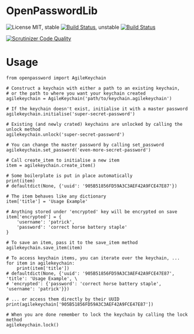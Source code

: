 OpenPasswordLib
============
![License MIT](http://b.repl.ca/v1/License-MIT-blue.png), stable [![Build Status](https://secure.travis-ci.org/OpenPassword/OpenPasswordLib.png?branch=master)](http://travis-ci.org/OpenPassword/OpenPasswordLib), unstable [![Build Status](https://secure.travis-ci.org/OpenPassword/OpenPasswordLib.png?branch=develop)](http://travis-ci.org/OpenPassword/OpenPasswordLib)

[![Scrutinizer Code Quality](https://scrutinizer-ci.com/g/OpenPassword/OpenPasswordLib/badges/quality-score.png?b=develop)](https://scrutinizer-ci.com/g/OpenPassword/OpenPasswordLib/?branch=develop)

Usage
=====

    from openpassword import AgileKeychain

    # Construct a keychain with either a path to an existing keychain,
    # or the path to where you want your keychain created
    agilekeychain = AgileKeychain('path/to/keychain.agilekeychain')

    # If the keychain doesn't exist, initialise it with a master password
    agilekeychain.initialise('super-secret-password')

    # Existing (and newly crated) keychains are unlocked by calling the unlock method
    agilekeychain.unlock('super-secret-password')

    # You can change the master password by calling set_password
    agilekeychain.set_password('even-more-secret-password')

    # Call create_item to initialise a new item
    item = agilekeychain.create_item()

    # Some boilerplate is put in place automatically
    print(item)
    # defaultdict(None, {'uuid': '905B51856FD59A3C3AEF42A9FCE47E87'})

    # The item behaves like any dictionary
    item['title'] = 'Usage Example'

    # Anything stored under 'encrypted' key will be encrypted on save
    item['encrypted'] = {
        'username': 'patrick',
        'password': 'correct horse battery staple'
    }

    # To save an item, pass it to the save_item method
    agilekeychain.save_item(item)

    # To access keychain items, you can iterate over the keychain, ...
    for item in agilekeychain:
        print(item['title'])
    # defaultdict(None, {'uuid': '905B51856FD59A3C3AEF42A9FCE47E87', 'title': 'Usage Example', \
    # 'encrypted': {'password': 'correct horse battery staple', 'username': 'patrick'}})

    # ... or access them directly by their UUID
    print(agilekeychain['905B51856FD59A3C3AEF42A9FCE47E87'])

    # When you are done remember to lock the keychain by calling the lock method
    agilekeychain.lock()
